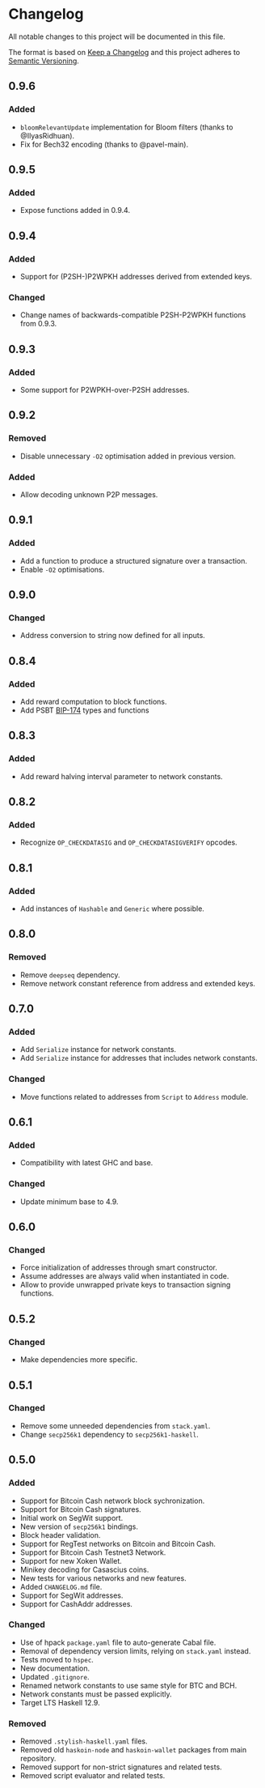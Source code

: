 # Changelog
All notable changes to this project will be documented in this file.

The format is based on [Keep a Changelog](http://keepachangelog.com/en/1.0.0/)
and this project adheres to [Semantic Versioning](http://semver.org/spec/v2.0.0.html).

## 0.9.6
### Added
- `bloomRelevantUpdate` implementation for Bloom filters (thanks to @IlyasRidhuan).
- Fix for Bech32 encoding (thanks to @pavel-main).

## 0.9.5
### Added
- Expose functions added in 0.9.4.

## 0.9.4
### Added
- Support for (P2SH-)P2WPKH addresses derived from extended keys.

### Changed
- Change names of backwards-compatible P2SH-P2WPKH functions from 0.9.3.

## 0.9.3
### Added
- Some support for P2WPKH-over-P2SH addresses.

## 0.9.2
### Removed
- Disable unnecessary `-O2` optimisation added in previous version.

### Added
- Allow decoding unknown P2P messages.

## 0.9.1
### Added
- Add a function to produce a structured signature over a transaction.
- Enable `-O2` optimisations.

## 0.9.0
### Changed
- Address conversion to string now defined for all inputs.

## 0.8.4
### Added
- Add reward computation to block functions.
- Add PSBT [BIP-174](https://github.com/bitcoin/bips/blob/master/bip-0174.mediawiki) types and functions

## 0.8.3
### Added
- Add reward halving interval parameter to network constants.

## 0.8.2
### Added
- Recognize `OP_CHECKDATASIG` and `OP_CHECKDATASIGVERIFY` opcodes.

## 0.8.1
### Added
- Add instances of `Hashable` and `Generic` where possible.

## 0.8.0
### Removed
- Remove `deepseq` dependency.
- Remove network constant reference from address and extended keys.

## 0.7.0
### Added
- Add `Serialize` instance for network constants.
- Add `Serialize` instance for addresses that includes network constants.

### Changed
- Move functions related to addresses from `Script` to `Address` module.

## 0.6.1
### Added
- Compatibility with latest GHC and base.

### Changed
- Update minimum base to 4.9.

## 0.6.0
### Changed
- Force initialization of addresses through smart constructor.
- Assume addresses are always valid when instantiated in code.
- Allow to provide unwrapped private keys to transaction signing functions.

## 0.5.2
### Changed
- Make dependencies more specific.

## 0.5.1
### Changed
- Remove some unneeded dependencies from `stack.yaml`.
- Change `secp256k1` dependency to `secp256k1-haskell`.

## 0.5.0
### Added
- Support for Bitcoin Cash network block sychronization.
- Support for Bitcoin Cash signatures.
- Initial work on SegWit support.
- New version of `secp256k1` bindings.
- Block header validation.
- Support for RegTest networks on Bitcoin and Bitcoin Cash.
- Support for Bitcoin Cash Testnet3 Network.
- Support for new Xoken Wallet.
- Minikey decoding for Casascius coins.
- New tests for various networks and new features.
- Added `CHANGELOG.md` file.
- Support for SegWit addresses.
- Support for CashAddr addresses.

### Changed
- Use of hpack `package.yaml` file to auto-generate Cabal file.
- Removal of dependency version limits, relying on `stack.yaml` instead.
- Tests moved to `hspec`.
- New documentation.
- Updated `.gitignore`.
- Renamed network constants to use same style for BTC and BCH.
- Network constants must be passed explicitly.
- Target LTS Haskell 12.9.

### Removed
- Removed `.stylish-haskell.yaml` files.
- Removed old `haskoin-node` and `haskoin-wallet` packages from main repository.
- Removed support for non-strict signatures and related tests.
- Removed script evaluator and related tests.
